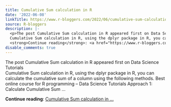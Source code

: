 ```yaml
---
title: Cumulative Sum calculation in R
date: '2022-06-08'
linkTitle: https://www.r-bloggers.com/2022/06/cumulative-sum-calculation-in-r/
source: R-bloggers
description: |-
  <p>The post Cumulative Sum calculation in R appeared first on Data Science Tutorials<br />
  Cumulative Sum calculation in R, using the dplyr package in R, you can calculate the cumulative sum of a column using the following methods. Best online course for R programming – Data Science Tutorials Approach 1: Calculate Cumulative Sum ...</p>
  <strong>Continue reading</strong>: <a href="https://www.r-bloggers.com/2022/06/cumulative-sum-calculation-in-r/">Cumulative Sum calculation in ...
disable_comments: true
---
```

<p>The post Cumulative Sum calculation in R appeared first on Data Science Tutorials<br />
Cumulative Sum calculation in R, using the dplyr package in R, you can calculate the cumulative sum of a column using the following methods. Best online course for R programming – Data Science Tutorials Approach 1: Calculate Cumulative Sum ...</p>
<strong>Continue reading</strong>: <a href="https://www.r-bloggers.com/2022/06/cumulative-sum-calculation-in-r/">Cumulative Sum calculation in ...